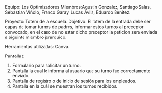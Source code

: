 Equipo: Los Optimizadores
Miembros:Agustin Gonzalez, Santiago Salas, Sebastian Viñolo, Franco Garay, Lucas Avila, Eduardo Benitez.

Proyecto: Totem de la escuela.
Objetivo: El totem de la entrada debe ser capas de tomar turnos de padres, informar estos turnos al preceptor convocado, en el caso de no
estar dicho preceptor la peticion sera enviada a siguinte miembro jerarquico.

Herramientas utilizadas: Canva.

Pantallas:
1. Formulario para solicitar un turno. 
2. Pantalla la cual le informa al usuario que su turno fue correctamente enviado. 
3. Pantalla de registro o de inicio de sesión para los empleados.  
4. Pantalla en la cuál se muestran los turnos recibidos.
